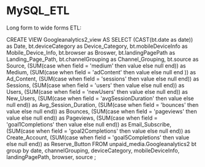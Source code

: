 # MySQL_ETL
Long form to wide forms ETL:

CREATE VIEW Googleanalytics2_view AS 
SELECT 
(CAST(bt.date as date)) as Date, 
bt.deviceCategory as Device_Category, 
bt.mobileDeviceInfo as Mobile_Device_Info,
bt.browser as Broswer,
bt.landingPagePath as Landing_Page_Path,
bt.channelGrouping as Channel_Grouping, 
bt.source as Source,
(SUM(case when field = 'medium' then value else null end)) as Medium,
(SUM(case when field = 'adContent' then value else null end )) as Ad_Content,
(SUM(case when field = 'sessions' then value else null end)) as Sessions,
(SUM(case when field = 'users' then value else null end)) as Users,
(SUM(case when field = 'newUsers' then value else null end)) as New_Users,
(SUM(case when field = 'avgSessionDuration' then value else null end)) as Avg_Session_Duration,
(SUM(case when field = 'bounces' then value else null end)) as Bounces,
(SUM(case when field = 'pageviews' then value else null end)) as Pageviews,
(SUM(case when field = 'goal1Completions' then value else null end)) as Email_Subscribe,
(SUM(case when field = 'goal2Completions' then value else null end)) as Create_Account,
(SUM(case when field = 'goal5Completions' then value else null end)) as Reserve_Button
FROM
unpaid_media.Googleanalytics2 bt
group by date, channelGrouping, deviceCategory, mobileDeviceInfo, landingPagePath, browser, source ;

